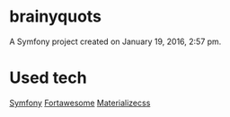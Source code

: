 brainyquots
===========

A Symfony project created on January 19, 2016, 2:57 pm.

Used tech
=========
[Symfony](http://symfony.com/)
[Fortawesome](http://fortawesome.github.io/Font-Awesome/)
[Materializecss](http://materializecss.com/)
